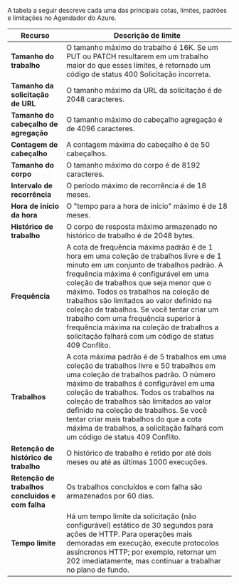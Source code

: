 A tabela a seguir descreve cada uma das principais cotas, limites, padrões e limitações no Agendador do Azure.

|Recurso|Descrição de limite|
|---|---|
|**Tamanho do trabalho**|O tamanho máximo do trabalho é 16K. Se um PUT ou PATCH resultarem em um trabalho maior do que esses limites, é retornado um código de status 400 Solicitação incorreta.|
|**Tamanho da solicitação de URL**|O tamanho máximo da URL da solicitação é de 2048 caracteres.|
|**Tamanho do cabeçalho de agregação**|O tamanho máximo do cabeçalho agregação é de 4096 caracteres.|
|**Contagem de cabeçalho**|A contagem máxima do cabeçalho é de 50 cabeçalhos.|
|**Tamanho do corpo**|O tamanho máximo do corpo é de 8192 caracteres.|
|**Intervalo de recorrência**|O período máximo de recorrência é de 18 meses.|
|**Hora de início da hora**|O "tempo para a hora de início" máximo é de 18 meses.|
|**Histórico de trabalho**|O corpo de resposta máximo armazenado no histórico de trabalho é de 2048 bytes.|
|**Frequência**|A cota de frequência máxima padrão é de 1 hora em uma coleção de trabalhos livre e de 1 minuto em um conjunto de trabalhos padrão. A frequência máxima é configurável em uma coleção de trabalhos que seja menor que o máximo. Todos os trabalhos na coleção de trabalhos são limitados ao valor definido na coleção de trabalhos. Se você tentar criar um trabalho com uma frequência superior à frequência máxima na coleção de trabalhos a solicitação falhará com um código de status 409 Conflito.|
|**Trabalhos**|A cota máxima padrão é de 5 trabalhos em uma coleção de trabalhos livre e 50 trabalhos em uma coleção de trabalhos padrão. O número máximo de trabalhos é configurável em uma coleção de trabalhos. Todos os trabalhos na coleção de trabalhos são limitados ao valor definido na coleção de trabalhos. Se você tentar criar mais trabalhos do que a cota máxima de trabalhos, a solicitação falhará com um código de status 409 Conflito.|
|**Retenção de histórico de trabalho**|O histórico de trabalho é retido por até dois meses ou até as últimas 1000 execuções.|
|**Retenção de trabalhos concluídos e com falha**|Os trabalhos concluídos e com falha são armazenados por 60 dias.|
|**Tempo limite**|Há um tempo limite da solicitação (não configurável) estático de 30 segundos para ações de HTTP. Para operações mais demoradas em execução, execute protocolos assíncronos HTTP; por exemplo, retornar um 202 imediatamente, mas continuar a trabalhar no plano de fundo.|

<!---HONumber=AcomDC_0316_2016-->